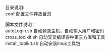 目录说明:    
    conf             配置文件存放目录

脚本文件说明：  
    autoLogin.sh         自动登录主机，自动输入用户和密码 <br>
    cross_toolkit.sh     自动交叉编译各种第三方库和工具   <br>
    install_toolkit.sh   自动安装linux工具包              <br>

